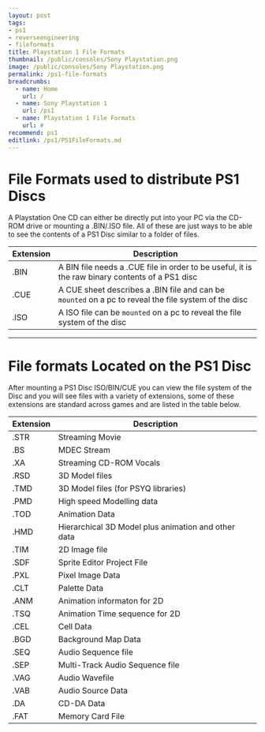 ```yaml
---
layout: post
tags: 
- ps1
- reverseengineering
- fileformats
title: Playstation 1 File Formats
thumbnail: /public/consoles/Sony Playstation.png
image: /public/consoles/Sony Playstation.png
permalink: /ps1-file-formats
breadcrumbs:
  - name: Home
    url: /
  - name: Sony Playstation 1
    url: /ps1
  - name: Playstation 1 File Formats
    url: #
recommend: ps1
editlink: /ps1/PS1FileFormats.md
---
```


# File Formats used to distribute PS1 Discs
A Playstation One CD can either be directly put into your PC via the CD-ROM drive or mounting a .BIN/.ISO file. All of these are just ways to be able to see the contents of a PS1 Disc similar to a folder of files.

Extension | Description
--- | ---
.BIN | A BIN file needs a .CUE file in order to be useful, it is the raw binary contents of a PS1 disc
.CUE | A CUE sheet describes a .BIN file and can be `mounted` on a pc to reveal the file system of the disc
.ISO | A ISO file can be `mounted` on a pc to reveal the file system of the disc

---

# File formats Located on the PS1 Disc
After mounting a PS1 Disc ISO/BIN/CUE you can view the file system of the Disc and you will see files with a variety of extensions, some of these extensions are standard across games and are listed in the table below.

Extension | Description
--- | ---
.STR | Streaming Movie
.BS | MDEC Stream
.XA | Streaming CD-ROM Vocals
.RSD | 3D Model files
.TMD | 3D Model files (for PSYQ libraries)
.PMD | High speed Modelling data
.TOD | Animation Data
.HMD | Hierarchical 3D Model plus animation and other data
.TIM | 2D Image file
.SDF | Sprite Editor Project File
.PXL | Pixel Image Data
.CLT | Palette Data
.ANM | Animation informaton for 2D
.TSQ | Animation Time sequence for 2D
.CEL | Cell Data
.BGD | Background Map Data
.SEQ | Audio Sequence file
.SEP | Multi-Track Audio Sequence file
.VAG | Audio Wavefile
.VAB | Audio Source Data
.DA | CD-DA Data
.FAT | Memory Card File
